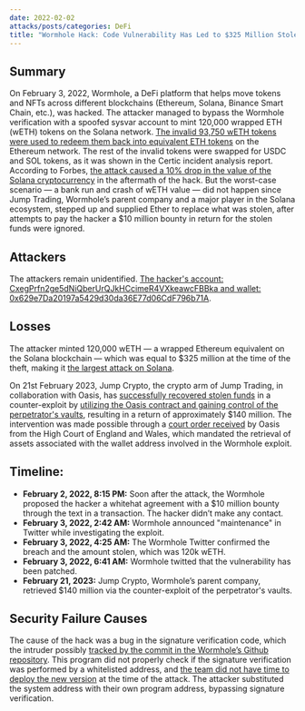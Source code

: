 ```yaml
---
date: 2022-02-02
attacks/posts/categories: DeFi
title: "Wormhole Hack: Code Vulnerability Has Led to $325 Million Stolen"
---
```


## Summary

On February 3, 2022, Wormhole, a DeFi platform that helps move tokens and NFTs across different blockchains (Ethereum, Solana, Binance Smart Chain, etc.), was hacked. The attacker managed to bypass the Wormhole verification with a spoofed sysvar account to mint 120,000 wrapped ETH (wETH) tokens on the Solana network. [The invalid 93,750 wETH tokens were used to redeem them back into equivalent ETH tokens](https://www.linkedin.com/pulse/320-million-wormhole-hack-explained-giap-nguyen/) on the Ethereum network. The rest of the invalid tokens were swapped for USDC and SOL tokens, as it was shown in the Certic incident analysis report. According to Forbes, [the attack caused a 10% drop in the value of the Solana cryptocurrency](https://www.forbes.com/sites/billybambrough/2022/02/03/crypto-price-alert-ethereum-rival-solana-suddenly-in-free-fall-after-huge-325-million-hack/?sh=3001422c4bb5) in the aftermath of the hack. But the worst-case scenario — a bank run and crash of wETH value — did not happen since Jump Trading, Wormhole’s parent company and a major player in the Solana ecosystem, stepped up and supplied Ether to replace what was stolen, after attempts to pay the hacker a $10 million bounty in return for the stolen funds were ignored.

## Attackers

The attackers remain unidentified. [The hacker's account: CxegPrfn2ge5dNiQberUrQJkHCcimeR4VXkeawcFBBka and wallet: 0x629e7Da20197a5429d30da36E77d06CdF796b71A](https://www.certik.com/resources/blog/1kDYgyBcisoD2EqiBpHE5l-wormhole-bridge-exploit-incident-analysis).

## Losses

The attacker minted 120,000 wETH — a wrapped Ethereum equivalent on the Solana blockchain — which was equal to $325 million at the time of the theft, making it [the largest attack on Solana](https://www.cnbctv18.com/cryptocurrency/blockchain-bridge-wormhole-loses-nearly-320-million-in-apparent-crypto-hack-12343952.htm). 

On 21st February 2023, Jump Crypto, the crypto arm of Jump Trading, in collaboration with Oasis, has [successfully recovered stolen funds](https://blockworks.co/news/jump-crypto-wormhole-hack-recovery) in a counter-exploit by [utilizing the Oasis contract and gaining control of the perpetrator's vaults](https://www.blockworksresearch.com/research/we-do-a-little-counter-exploit), resulting in a return of approximately $140 million. The intervention was made possible through a [court order received](https://blog.oasis.app/statement-regarding-the-transactions-from-the-oasis-multisig-on-21st-feb-2023/) by Oasis from the High Court of England and Wales, which mandated the retrieval of assets associated with the wallet address involved in the Wormhole exploit.

## Timeline:

- **February 2, 2022, 8:15 PM:** Soon after the attack, the Wormhole proposed the hacker a whitehat agreement with a $10 million bounty through the text in a transaction. The hacker didn’t make any contact.
- **February 3, 2022, 2:42 AM:** Wormhole announced "maintenance" in Twitter while investigating the exploit. 
- **February 3, 2022, 4:25 AM:** The Wormhole Twitter confirmed the breach and the amount stolen, which was 120k wETH.
- **February 3, 2022, 6:41 AM:** Wormhole twitted that the vulnerability has been patched.
- **February 21, 2023:** Jump Crypto, Wormhole’s parent company, retrieved $140 million via the counter-exploit of the perpetrator's vaults.

## Security Failure Causes

The cause of the hack was a bug in the signature verification code, which the intruder possibly [tracked by the commit in the Wormhole’s Github repository](https://extropy-io.medium.com/solanas-wormhole-hack-post-mortem-analysis-3b68b9e88e13). This program did not properly check if the signature verification was performed by a whitelisted address, and [the team did not have time to deploy the new version](https://extropy-io.medium.com/solanas-wormhole-hack-post-mortem-analysis-3b68b9e88e13) at the time of the attack. The attacker substituted the system address with their own program address, bypassing signature verification.
